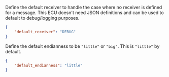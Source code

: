 Define the default receiver to handle the case where no receiver is defined for a message. This ECU doesn't need JSON definitions and can be used to default to debug/logging purposes.

```json
{
    "default_receiver": "DEBUG"
}
```

Define the default endianness to be `"little"` or `"big"`. This is `"little"` by default.
```json
{
    "default_endianness": "little"
}
```
